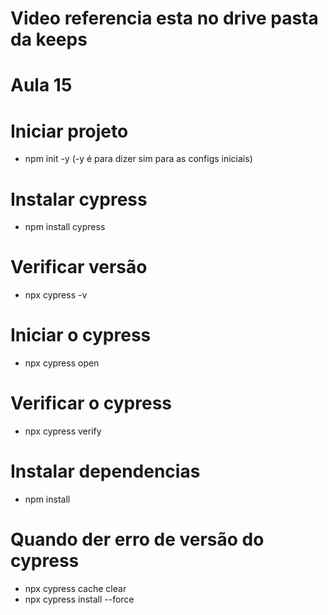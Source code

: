 # Video referencia esta no drive pasta da keeps
# Aula 15
# Iniciar projeto
- npm init -y (-y é para dizer sim para as configs iniciais)

# Instalar cypress
- npm install cypress

# Verificar versão
- npx cypress -v

# Iniciar o cypress
- npx cypress open

# Verificar o cypress
- npx cypress verify

# Instalar dependencias
- npm install

# Quando der erro de versão do cypress 
 - npx cypress cache clear
 - npx cypress install --force